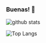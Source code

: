 ### Buenas! 👋

![github stats](https://github-readme-stats.vercel.app/api?username=Pacodiz02&show_icons=true&theme=buefy)

![Top Langs](https://github-readme-stats.vercel.app/api/top-langs/?username=Pacodiz02&layout=compact&theme=buefy)

<!--
**Pacodiz02/Pacodiz02** is a ✨ _special_ ✨ repository because its `README.md` (this file) appears on your GitHub profile.

Here are some ideas to get you started:

- 🔭 I’m currently working on ...
- 🌱 I’m currently learning ...
- 👯 I’m looking to collaborate on ...
- 🤔 I’m looking for help with ...
- 💬 Ask me about ...
- 📫 How to reach me: ...
- 😄 Pronouns: ...
- ⚡ Fun fact: ...
-->
